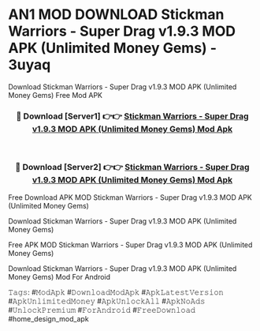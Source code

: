 # AN1 MOD DOWNLOAD Stickman Warriors - Super Drag v1.9.3 MOD APK (Unlimited Money Gems) - 3uyaq
Download Stickman Warriors - Super Drag v1.9.3 MOD APK (Unlimited Money Gems) Free Mod APK

<div align="center">
<h3>🔴 Download [Server1] 👉👉 <a href="https://apk-comot.site?title=Stickman_Warriors_-_Super_Drag_v1.9.3_MOD_APK_(Unlimited_Money_Gems)">Stickman Warriors - Super Drag v1.9.3 MOD APK (Unlimited Money Gems) Mod Apk</a></h3><br>

<h3>🔴 Download [Server2] 👉👉 <a href="https://apk-comot.site?title=Stickman_Warriors_-_Super_Drag_v1.9.3_MOD_APK_(Unlimited_Money_Gems)">Stickman Warriors - Super Drag v1.9.3 MOD APK (Unlimited Money Gems) Mod Apk</a></h3>
</div>


Free Download APK MOD Stickman Warriors - Super Drag v1.9.3 MOD APK (Unlimited Money Gems)

Download Stickman Warriors - Super Drag v1.9.3 MOD APK (Unlimited Money Gems) 

Free APK MOD Stickman Warriors - Super Drag v1.9.3 MOD APK (Unlimited Money Gems) 

Download Stickman Warriors - Super Drag v1.9.3 MOD APK (Unlimited Money Gems) Mod For Android

𝚃𝚊𝚐𝚜: #𝙼𝚘𝚍𝙰𝚙𝚔 #𝙳𝚘𝚠𝚗𝚕𝚘𝚊𝚍𝙼𝚘𝚍𝙰𝚙𝚔 #𝙰𝚙𝚔𝙻𝚊𝚝𝚎𝚜𝚝𝚅𝚎𝚛𝚜𝚒𝚘𝚗 #𝙰𝚙𝚔𝚄𝚗𝚕𝚒𝚖𝚒𝚝𝚎𝚍𝙼𝚘𝚗𝚎𝚢 #𝙰𝚙𝚔𝚄𝚗𝚕𝚘𝚌𝚔𝙰𝚕𝚕 #𝙰𝚙𝚔𝙽𝚘𝙰𝚍𝚜 #𝚄𝚗𝚕𝚘𝚌𝚔𝙿𝚛𝚎𝚖𝚒𝚞𝚖 #𝙵𝚘𝚛𝙰𝚗𝚍𝚛𝚘𝚒𝚍 #𝙵𝚛𝚎𝚎𝙳𝚘𝚠𝚗𝚕𝚘𝚊𝚍 #home_design_mod_apk